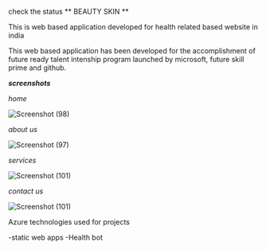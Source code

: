 check the status
** BEAUTY SKIN **

This is web based application developed for health related based website in india

This web based application has been developed for the accomplishment of future ready talent intenship program launched by microsoft, future skill prime and github.


***screenshots***

*home*

![Screenshot (98)](https://user-images.githubusercontent.com/119582244/209673592-ff49d924-3b93-4a1d-95bb-0c1ded3149f6.png)


*about us*

![Screenshot (97)](https://user-images.githubusercontent.com/119582244/209673781-ede155c9-22e3-4ee7-a4de-2a89c4a04e79.png)

*services*

![Screenshot (101)](https://user-images.githubusercontent.com/119582244/209674008-8e836298-c3cf-4641-8763-c1014d9db6d1.png)

*contact us*

![Screenshot (101)](https://user-images.githubusercontent.com/119582244/209674349-f68593e7-2255-4d0d-8f17-c88739a6f40c.png)


Azure technologies used for projects

-static web apps
-Health bot


